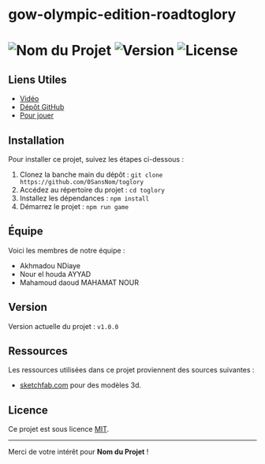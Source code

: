# gow-olympic-edition-roadtoglory

# ![Nom du Projet](https://img.shields.io/badge/Project-RoadToGlory-blue) ![Version](https://img.shields.io/badge/Version-1.0.0-green) ![License](https://img.shields.io/badge/License-MIT-yellow)



## Liens Utiles

- [Vidéo](https://youtu.be/9OazkeLm99g)
- [Dépôt GitHub](https://github.com/0SansNom/toglory.git)
- [Pour jouer](https://toglory.netlify.app/)

## Installation

Pour installer ce projet, suivez les étapes ci-dessous :

1. Clonez la banche main du dépôt  : `git clone https://github.com/0SansNom/toglory`
2. Accédez au répertoire du projet : `cd toglory`
3. Installez les dépendances : `npm install`
4. Démarrez le projet : `npm run game`


## Équipe

Voici les membres de notre équipe :
- Akhmadou NDiaye
- Nour el houda AYYAD
- Mahamoud daoud MAHAMAT NOUR


## Version

Version actuelle du projet : `v1.0.0`

## Ressources

Les ressources utilisées dans ce projet proviennent des sources suivantes :

- [sketchfab.com](https://sketchfab.com/) pour des modèles 3d.

## Licence

Ce projet est sous licence [MIT](https://opensource.org/licenses/MIT).

---

Merci de votre intérêt pour **Nom du Projet** !


